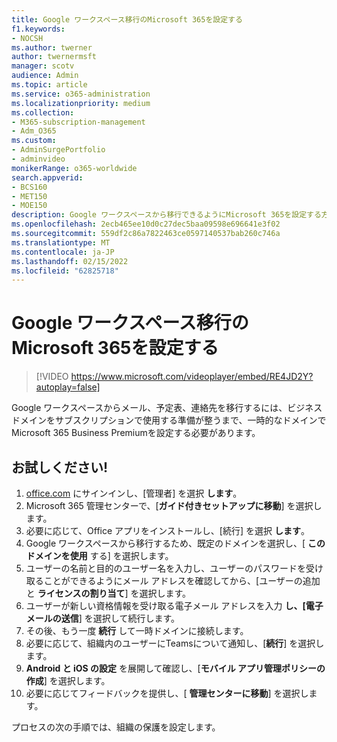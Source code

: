 ```yaml
---
title: Google ワークスペース移行のMicrosoft 365を設定する
f1.keywords:
- NOCSH
ms.author: twerner
author: twernermsft
manager: scotv
audience: Admin
ms.topic: article
ms.service: o365-administration
ms.localizationpriority: medium
ms.collection:
- M365-subscription-management
- Adm_O365
ms.custom:
- AdminSurgePortfolio
- adminvideo
monikerRange: o365-worldwide
search.appverid:
- BCS160
- MET150
- MOE150
description: Google ワークスペースから移行できるようにMicrosoft 365を設定する方法について説明します。
ms.openlocfilehash: 2ecb465ee10d0c27dec5baa09598e696641e3f02
ms.sourcegitcommit: 559df2c86a7822463ce0597140537bab260c746a
ms.translationtype: MT
ms.contentlocale: ja-JP
ms.lasthandoff: 02/15/2022
ms.locfileid: "62825718"
---
```

# <a name="set-up-microsoft-365-for-google-workspace-migration"></a>Google ワークスペース移行のMicrosoft 365を設定する

> [!VIDEO https://www.microsoft.com/videoplayer/embed/RE4JD2Y?autoplay=false]

Google ワークスペースからメール、予定表、連絡先を移行するには、ビジネス ドメインをサブスクリプションで使用する準備が整うまで、一時的なドメインでMicrosoft 365 Business Premiumを設定する必要があります。

## <a name="try-it"></a>お試しください! 

1. [office.com](https://office.com) にサインインし、[管理者] を選択 **します**。
1. Microsoft 365 管理センターで、[**ガイド付きセットアップに移動**] を選択します。 
1. 必要に応じて、Office アプリをインストールし、[続行] を選択 **します**。 
1. Google ワークスペースから移行するため、既定のドメインを選択し、[ **このドメインを使用** する] を選択します。 
1. ユーザーの名前と目的のユーザー名を入力し、ユーザーのパスワードを受け取ることができるようにメール アドレスを確認してから、[ユーザーの追加と **ライセンスの割り当て**] を選択します。 
1. ユーザーが新しい資格情報を受け取る電子メール アドレスを入力 **し、[電子メールの送信**] を選択して続行します。
1. その後、もう一度 **続行** して一時ドメインに接続します。 
1. 必要に応じて、組織内のユーザーにTeamsについて通知し、[**続行**] を選択します。
1. **Android と iOS の設定** を展開して確認し、[**モバイル アプリ管理ポリシーの作成**] を選択します。
1. 必要に応じてフィードバックを提供し、[ **管理センターに移動**] を選択します。

プロセスの次の手順では、組織の保護を設定します。